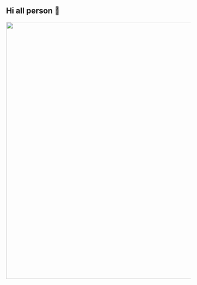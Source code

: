 ## Hi all person 👋

<!--
**taha-mohammadzadeh-web/taha-mohammadzadeh-web** is a ✨ _special_ ✨ repository because its `README.md` (this file) appears on your GitHub profile.

Here are some ideas to get you started:

- 🔭 I’m currently working on ...
- 🌱 I’m currently learning ...
- 👯 I’m looking to collaborate on ...
- 🤔 I’m looking for help with ...
- 💬 Ask me about ...
- 📫 How to reach me: ...
- 😄 Pronouns: ...
- ⚡ Fun fact: ...
-->

<img src="https://media0.giphy.com/media/HscDLzkO8EOTmgkhQP/giphy.gif?cid=6c09b952t7aecqi0fgk28b7870slstrcuq8okd3d8h3tm7yp&ep=v1_internal_gif_by_id&rid=giphy.gif&ct=g" width="1000px" height="700px" src="gif">
